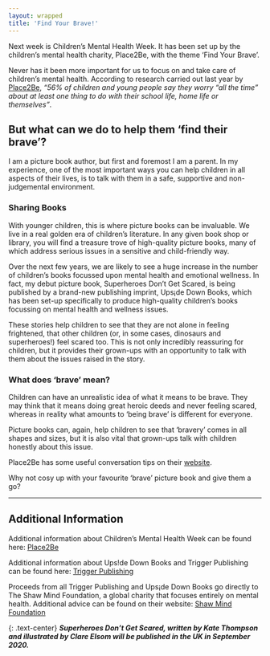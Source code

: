 ```yaml
---
layout: wrapped
title: 'Find Your Brave!'
---
```


Next week is Children’s Mental Health Week. It has been set up by the children’s mental health charity, Place2Be, with the theme ‘Find Your Brave’.

Never has it been more important for us to focus on and take care of children’s mental health. According to research carried out last year by [Place2Be](https://www.childrensmentalhealthweek.org.uk/news/research-children-with-less-sleep-are-more-likely-to-struggle-with-worries/), _“56% of children and young people say they worry “all the time” about at least one thing to do with their school life, home life or themselves”_.

## But what can we do to help them ‘find their brave’?

I am a picture book author, but first and foremost I am a parent. In my experience, one of the most important ways you can help children in all aspects of their lives, is to talk with them in a safe, supportive and non-judgemental environment.


### Sharing Books

With younger children, this is where picture books can be invaluable. We live in a real golden era of children’s literature. In any given book shop or library, you will find a treasure trove of high-quality picture books, many of which address serious issues in a sensitive and child-friendly way.

Over the next few years, we are likely to see a huge increase in the number of children’s books focussed upon mental health and emotional wellness. In fact, my debut picture book, Superheroes Don’t Get Scared, is being published by a brand-new publishing imprint, Ups¡de Down Books, which has been set-up specifically to produce high-quality children’s books focussing on mental health and wellness issues.

These stories help children to see that they are not alone in feeling frightened, that other children (or, in some cases, dinosaurs and superheroes!) feel scared too. This is not only incredibly reassuring for children, but it provides their grown-ups with an opportunity to talk with them about the issues raised in the story.


### What does ‘brave’ mean?

Children can have an unrealistic idea of what it means to be brave. They may think that it means doing great heroic deeds and never feeling scared, whereas in reality what amounts to ‘being brave’ is different for everyone.

Picture books can, again, help children to see that ‘bravery’ comes in all shapes and sizes, but it is also vital that grown-ups talk with children honestly about this issue.

Place2Be has some useful conversation tips on their [website](https://www.childrensmentalhealthweek.org.uk/parents-and-carers/).

Why not cosy up with your favourite ‘brave’ picture book and give them a go?

---

## Additional Information

Additional information about Children’s Mental Health Week can be found here: [Place2Be](https://www.childrensmentalhealthweek.org.uk/)

Additional information about Ups!de Down Books and Trigger Publishing can be found here: [Trigger Publishing](http://www.triggerpublishing.com/about-us/)

Proceeds from all Trigger Publishing and Ups¡de Down Books go directly to The Shaw Mind Foundation, a global charity that focuses entirely on mental health. Additional advice can be found on their website: [Shaw Mind Foundation](https://shawmindfoundation.org/support/)


{: .text-center}
**_Superheroes Don’t Get Scared, written by Kate Thompson and illustrated by Clare Elsom will be published in the UK in September 2020._**
